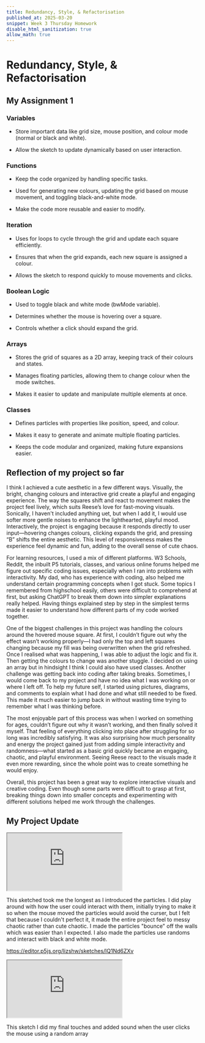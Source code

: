 ```yaml
---
title: Redundancy, Style, & Refactorisation
published_at: 2025-03-20
snippet: Week 3 Thursday Homework
disable_html_sanitization: true
allow_math: true
---
```


# Redundancy, Style, & Refactorisation

## My Assignment 1

### Variables

- Store important data like grid size, mouse position, and colour mode (normal or black and white).

- Allow the sketch to update dynamically based on user interaction.

### Functions

- Keep the code organized by handling specific tasks.

- Used for generating new colours, updating the grid based on mouse movement, and toggling black-and-white mode.

- Make the code more reusable and easier to modify.

### Iteration

- Uses for loops to cycle through the grid and update each square efficiently.

- Ensures that when the grid expands, each new square is assigned a colour.

- Allows the sketch to respond quickly to mouse movements and clicks.

### Boolean Logic

- Used to toggle black and white mode (bwMode variable).

- Determines whether the mouse is hovering over a square.

- Controls whether a click should expand the grid.

### Arrays

- Stores the grid of squares as a 2D array, keeping track of their colours and states.

- Manages floating particles, allowing them to change colour when the mode switches.

- Makes it easier to update and manipulate multiple elements at once.

### Classes

- Defines particles with properties like position, speed, and colour.

- Makes it easy to generate and animate multiple floating particles.

- Keeps the code modular and organized, making future expansions easier.

## Reflection of my project so far

I think I achieved a cute aesthetic in a few different ways. Visually, the bright, changing colours and interactive grid create a playful and engaging experience. The way the squares shift and react to movement makes the project feel lively, which suits Reese’s love for fast-moving visuals. Sonically, I haven't included anything uet, but when I add it, I would use softer more gentle noises to enhance the lighthearted, playful mood. Interactively, the project is engaging because it responds directly to user input—hovering changes colours, clicking expands the grid, and pressing “B” shifts the entire aesthetic. This level of responsiveness makes the experience feel dynamic and fun, adding to the overall sense of cute chaos.

For learning resources, I used a mix of different platforms. W3 Schools, Reddit, the inbuilt P5 tutorials, classes, and various online forums helped me figure out specific coding issues, especially when I ran into problems with interactivity. My dad, who has experience with coding, also helped me understand certain programming concepts when I got stuck. Some topics I remembered from highschool easily, others were difficult to comprehend at first, but asking ChatGPT to break them down into simpler explanations really helped. Having things explained step by step in the simplest terms made it easier to understand how different parts of my code worked together.

One of the biggest challenges in this project was handling the colours around the hovered mouse square. At first, I couldn’t figure out why the effect wasn’t working properly—I had only the top and left squares changing because my fill was being overwritten when the grid refreshed. Once I realised what was happening, I was able to adjust the logic and fix it. Then getting the colours to change was another stuggle. I decided on using an array but in hindsight I think I could also have used classes. Another challenge was getting back into coding after taking breaks. Sometimes, I would come back to my project and have no idea what I was working on or where I left off. To help my future self, I started using pictures, diagrams, and comments to explain what I had done and what still needed to be fixed. This made it much easier to jump back in without wasting time trying to remember what I was thinking before.

The most enjoyable part of this process was when I worked on something for ages, couldn’t figure out why it wasn’t working, and then finally solved it myself. That feeling of everything clicking into place after struggling for so long was incredibly satisfying. It was also surprising how much personality and energy the project gained just from adding simple interactivity and randomness—what started as a basic grid quickly became an engaging, chaotic, and playful environment. Seeing Reese react to the visuals made it even more rewarding, since the whole point was to create something he would enjoy.

Overall, this project has been a great way to explore interactive visuals and creative coding. Even though some parts were difficult to grasp at first, breaking things down into smaller concepts and experimenting with different solutions helped me work through the challenges.

## My Project Update

<iframe id="a1d4" src="https://editor.p5js.org/lizshw/full/vF-jB20yV"></iframe>

<script type="module">

    const iframe  = document.getElementById (`a1d4`)
    iframe.width  = iframe.parentNode.scrollWidth
    iframe.height = iframe.width * 9 / 16 + 42

</script>

This sketched took me the longest as I introduced the particles. I did play around with how the user could interact with them, initially trying to make it so when the mouse moved the particles would avoid the curser, but I felt that because I couldn't perfect it, it made the entire project feel to messy chaotic rather than cute chaotic. I made the particles "bounce" off the walls which was easier than I expected. I also made the particles use randoms and interact with black and white mode.

https://editor.p5js.org/lizshw/sketches/lQ1Nd6ZXv

<iframe id="a1d5" src="https://editor.p5js.org/lizshw/full/lQ1Nd6ZXv"></iframe>

<script type="module">

    const iframe  = document.getElementById (`a1d5`)
    iframe.width  = iframe.parentNode.scrollWidth
    iframe.height = iframe.width * 9 / 16 + 42

</script>

This sketch I did my final touches and added sound when the user clicks the mouse using a random array
